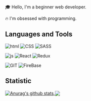 🎓 Hello, I'm a beginner web developer.

🔥 I'm obsessed with programming.

## Languages and Tools

![html](https://img.shields.io/badge/HTML-000?style=for-the-badge&logo=HTML5)
![CSS](https://img.shields.io/badge/CSS-000?style=for-the-badge&logo=CSS3)
![SASS](https://img.shields.io/badge/SASS-000?style=for-the-badge&logo=sass)

![js](https://img.shields.io/badge/JavaScript-000?style=for-the-badge&logo=JavaScript)
![React](https://img.shields.io/badge/React-000?style=for-the-badge&logo=React)
![Redux](https://img.shields.io/badge/Redux-000?style=for-the-badge&logo=Redux)

![GIT](https://img.shields.io/badge/GIT-000?style=for-the-badge&logo=git)
![FireBase](https://img.shields.io/badge/FireBase-000?style=for-the-badge&logo=firebase)

## Statistic

<a href="https://github.com/anuraghazra/github-readme-stats">
<img align="center" src="https://github-readme-stats.vercel.app/api?username=gray-starling&count_private=true&show_icons=true&theme=dark&hide_border=true" alt="Anurag's github stats" />
</a> 
<a href="https://github.com/anuraghazra/github-readme-stats">
<img align="center" src="https://github-readme-stats.vercel.app/api/top-langs/?username=gray-starling&layout=compact&theme=dark&hide_border=true" /></a>
